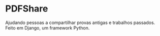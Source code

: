 # PDFShare
Ajudando pessoas a compartilhar provas antigas e trabalhos passados. Feito em Django, um framework Python. 
